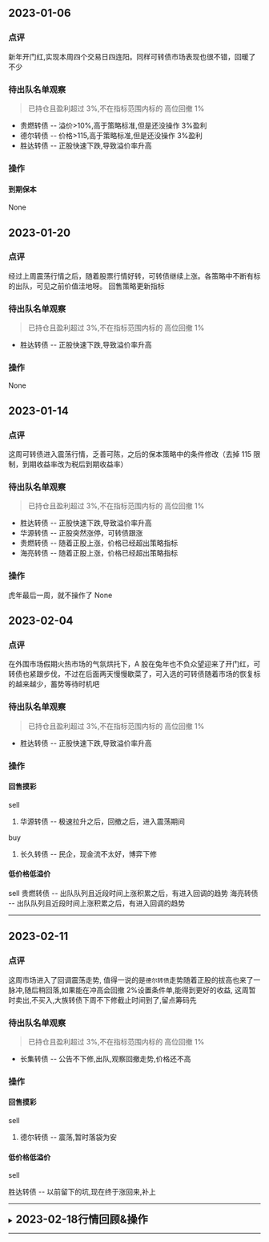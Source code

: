 ## 2023-01-06

### 点评

新年开门红,实现本周四个交易日四连阳。同样可转债市场表现也很不错，回暖了不少

### 待出队名单观察

> 已持仓且盈利超过 3%,不在指标范围内标的
> 高位回撤 1%

- 贵燃转债 -- 溢价>10%,高于策略标准,但是还没操作 3%盈利
- 德尔转债 -- 价格>115,高于策略标准,但是还没操作 3%盈利
- 胜达转债 -- 正股快速下跌,导致溢价率升高

### 操作

#### 到期保本

None

## 2023-01-20

### 点评

经过上周震荡行情之后，随着股票行情好转，可转债继续上涨。各策略中不断有标的出队，可见之前价值洼地呀。 回售策略更新指标

### 待出队名单观察

> 已持仓且盈利超过 3%,不在指标范围内标的
> 高位回撤 1%

- 胜达转债 -- 正股快速下跌,导致溢价率升高

### 操作

None

## 2023-01-14

### 点评

这周可转债进入震荡行情，乏善可陈，之后的保本策略中的条件修改（去掉 115 限制，到期收益率改为税后到期收益率）

### 待出队名单观察

> 已持仓且盈利超过 3%,不在指标范围内标的
> 高位回撤 1%

- 胜达转债 -- 正股快速下跌,导致溢价率升高
- 华源转债 -- 正股突然涨停，可转债跟涨
- 贵燃转债 -- 随着正股上涨，价格已经超出策略指标
- 海亮转债 -- 随着正股上涨，价格已经超出策略指标

### 操作

虎年最后一周，就不操作了
None

## 2023-02-04

### 点评

在外围市场假期火热市场的气氛烘托下，A 股在兔年也不负众望迎来了开门红，可转债也紧跟步伐，不过在后面两天慢慢歇菜了，可入选的可转债随着市场的恢复标的越来越少，蓄势等待时机吧

### 待出队名单观察

> 已持仓且盈利超过 3%,不在指标范围内标的
> 高位回撤 1%

- 胜达转债 -- 正股快速下跌,导致溢价率升高

### 操作

#### 回售摸彩

sell

1. 华源转债 -- 极速拉升之后，回撤之后，进入震荡期间

buy

1. 长久转债 -- 民企，现金流不太好，博弈下修

#### 低价格低溢价

sell
贵燃转债 -- 出队队列且近段时间上涨积累之后，有进入回调的趋势
海亮转债 -- 出队队列且近段时间上涨积累之后，有进入回调的趋势

---

## 2023-02-11

### 点评

这周市场进入了回调震荡走势, 值得一说的是`德尔转债`走势随着正股的拔高也来了一脉冲,随后稍回落,如果能在冲高会回撤 2%设置条件单,能得到更好的收益, 这周暂时卖出,不买入,大族转债下周不下修截止时间到了,留点筹码先

### 待出队名单观察

> 已持仓且盈利超过 3%,不在指标范围内标的
> 高位回撤 1%

- 长集转债 -- 公告不下修,出队,观察回撤走势,价格还不高

### 操作

#### 回售摸彩

sell

1. 德尔转债 -- 震荡,暂时落袋为安

#### 低价格低溢价

sell

胜达转债 -- 以前留下的坑,现在终于涨回来,补上

---

<details>
<summary><h2 style="display:inline">2023-02-18行情回顾&操作</h2></summary>

### 点评

这周市场进入大幅回撤阶段,可转债甚是, 机会是跌出来,这周出现了许多新面孔的票, 买入时机相对不错.

### 待出队名单观察

出队指标:

> 已持仓且盈利超过 3%,不在指标范围内标的

> 高位回撤 1%

无

### **操作**

#### **到期保本**

**sell:**

1. 长集转债 -- 不下修,腾出仓位

**buy:**

无

#### **回售摸彩**

**sell:**

无

**buy:**

1. 大族转债 -- 下修截止期到, 买入等待
2. 岭南转债 -- 溢价率较低,有脉冲可能性高, 唯一一点是,国资控股

#### **低价格低溢价**

**sell:**

无

**buy:**

1. 禾丰转债 -- 新的低溢价标的
1. 海亮转债 -- 溢价超低

</details>

---
